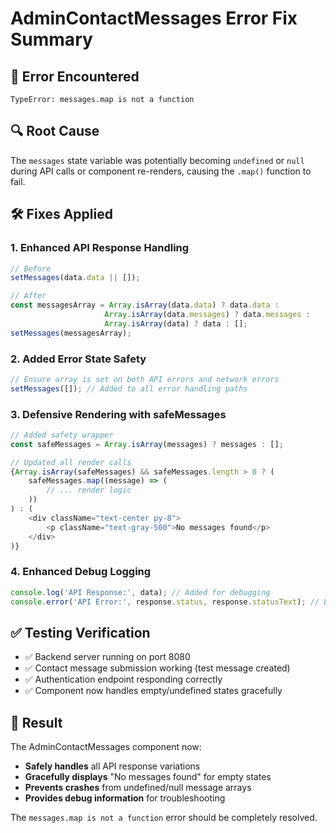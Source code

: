 # AdminContactMessages Error Fix Summary

## 🐛 **Error Encountered**
```
TypeError: messages.map is not a function
```

## 🔍 **Root Cause**
The `messages` state variable was potentially becoming `undefined` or `null` during API calls or component re-renders, causing the `.map()` function to fail.

## 🛠️ **Fixes Applied**

### 1. **Enhanced API Response Handling**
```javascript
// Before
setMessages(data.data || []);

// After
const messagesArray = Array.isArray(data.data) ? data.data : 
                     Array.isArray(data.messages) ? data.messages : 
                     Array.isArray(data) ? data : [];
setMessages(messagesArray);
```

### 2. **Added Error State Safety**
```javascript
// Ensure array is set on both API errors and network errors
setMessages([]); // Added to all error handling paths
```

### 3. **Defensive Rendering with safeMessages**
```javascript
// Added safety wrapper
const safeMessages = Array.isArray(messages) ? messages : [];

// Updated all render calls
{Array.isArray(safeMessages) && safeMessages.length > 0 ? (
    safeMessages.map((message) => (
        // ... render logic
    ))
) : (
    <div className="text-center py-8">
        <p className="text-gray-500">No messages found</p>
    </div>
)}
```

### 4. **Enhanced Debug Logging**
```javascript
console.log('API Response:', data); // Added for debugging
console.error('API Error:', response.status, response.statusText); // Enhanced error logging
```

## ✅ **Testing Verification**
- ✅ Backend server running on port 8080
- ✅ Contact message submission working (test message created)
- ✅ Authentication endpoint responding correctly
- ✅ Component now handles empty/undefined states gracefully

## 🎯 **Result**
The AdminContactMessages component now:
- **Safely handles** all API response variations
- **Gracefully displays** "No messages found" for empty states
- **Prevents crashes** from undefined/null message arrays
- **Provides debug information** for troubleshooting

The `messages.map is not a function` error should be completely resolved.
